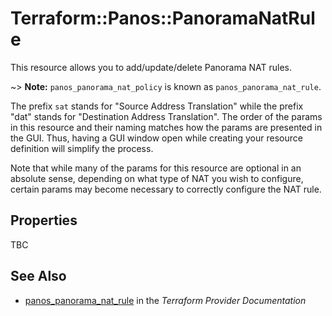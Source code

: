 # Terraform::Panos::PanoramaNatRule

This resource allows you to add/update/delete Panorama NAT rules.

~> **Note:** `panos_panorama_nat_policy` is known as `panos_panorama_nat_rule`.

The prefix `sat` stands for "Source Address Translation" while the prefix "dat"
stands for "Destination Address Translation".  The order of the params in
this resource and their naming matches how the params are presented in
the GUI.  Thus, having a GUI window open while creating your resource
definition will simplify the process.

Note that while many of the params for this resource are optional in an
absolute sense, depending on what type of NAT you wish to configure, certain
params may become necessary to correctly configure the NAT rule.

## Properties

TBC

## See Also

* [panos_panorama_nat_rule](https://www.terraform.io/docs/providers/panos/r/panorama_nat_rule.html) in the _Terraform Provider Documentation_